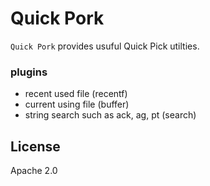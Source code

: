 # Quick Pork

`Quick Pork` provides usuful Quick Pick utilties.

### plugins

- recent used file (recentf)
- current using file (buffer)
- string search such as ack, ag, pt (search)

## License

Apache 2.0
